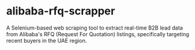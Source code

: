 # alibaba-rfq-scrapper
A Selenium-based web scraping tool to extract real-time B2B lead data from Alibaba's RFQ (Request For Quotation) listings, specifically targeting recent buyers in the UAE region.
